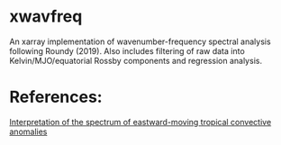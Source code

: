 # xwavfreq
An xarray implementation of wavenumber-frequency spectral analysis following Roundy (2019). Also includes filtering of raw data into Kelvin/MJO/equatorial Rossby components and regression analysis.


# References:

[Interpretation of the spectrum of eastward-moving tropical convective anomalies](https://rmets.onlinelibrary.wiley.com/doi/epdf/10.1002/qj.3709)
